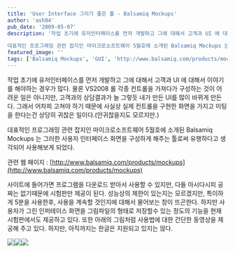 ```yaml
---
title: 'User Interface 그리기 좋은 툴 - Balsamiq Mockups'
author: 'ash84'
pub_date: '2009-05-07'
description: '작업 초기에 유저인터페이스를 먼저 개발하고 그에 대해서 고객과 UI 에 대해서 이야기를 해야하는 경우가 많다. 물론 VS2008 롤 각종 컨트롤을 가져다가 구성하는 것이 어려운 일은 아니지만, 고객과의 상담결과가 늘 그렇듯 내가 만든 UI를 많이 바뀌게 만든다. 그래서 어차피 고쳐야 하기 때문에 사실상 실제 컨트롤을 구현한 화면을 가지고 미팅을 한다는건 상당히 귀찮은 일이다.(안귀찮을지도 모르지만.)

대표적인 프로그래밍 관련 잡지인 마이크로소프트웨어 5월호에 소개된 Balsamiq Mockups 는 그러한 사용자 인터페이스 화면'
featured_image: ''
tags: ['Balsamiq Mockups', 'GUI', 'http://www.balsamiq.com/products/mockups', 'User Interface', '사용자 인터페이스']
---
```



작업 초기에 유저인터페이스를 먼저 개발하고 그에 대해서 고객과 UI 에 대해서 이야기를 해야하는 경우가 많다. 물론 VS2008 롤 각종 컨트롤을 가져다가 구성하는 것이 어려운 일은 아니지만, 고객과의 상담결과가 늘 그렇듯 내가 만든 UI를 많이 바뀌게 만든다. 그래서 어차피 고쳐야 하기 때문에 사실상 실제 컨트롤을 구현한 화면을 가지고 미팅을 한다는건 상당히 귀찮은 일이다.(안귀찮을지도 모르지만.)

대표적인 프로그래밍 관련 잡지인 마이크로소프트웨어 5월호에 소개된 Balsamiq Mockups 는 그러한 사용자 인터페이스 화면을 구성하게 해주는 툴로써 유행하다고 생각되어 사용해보게 되었다.

관련 웹 페이지 : [http://www.balsamiq.com/products/mockups](http://www.balsamiq.com/products/mockups)

사이트에 들어가면 프로그램을 다운로드 받아서 사용할 수 있지만, 다들 아시다시피 공짜는 없기때문에 시험판만 제공이 된다. 성능상의 제한이 있는지는 모르겠지만, 특이하게 5분을 사용한후, 사용을 계속할 것인지에 대해서 물어보는 창이 뜨곤한다. 하지만 사용자가 그린 인퍼테이스 화면을 그림파일의 형태로 저장할수 있는 정도의 기능을 현재 시험판에서도 제공하고 있다. 또한 아래의 그림처럼 사용법에 대한 간단한 동영상을 제공해 주고 있다. 하지만, 아직까지는 한글은 지원되고 있지는 않다.

![](http://ash84.net/wp-content/uploads/1/cfile25.uf.110A701F4A0288665C5589.jpg)![](http://ash84.net/wp-content/uploads/1/cfile24.uf.130A701F4A0288675D375D.jpg)![](http://ash84.net/wp-content/uploads/1/cfile23.uf.1108A3204A02888BC80189.jpg)



